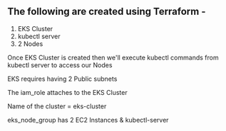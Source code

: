 
## The following are created using Terraform -

1. EKS Cluster
2. kubectl server
3. 2 Nodes

Once EKS Cluster is created then we'll execute 
kubectl commands from kubectl server to access our Nodes

EKS requires having 2 Public subnets

The iam_role attaches to the EKS Cluster

Name of the cluster = eks-cluster

eks_node_group has 2 EC2 Instances & kubectl-server
